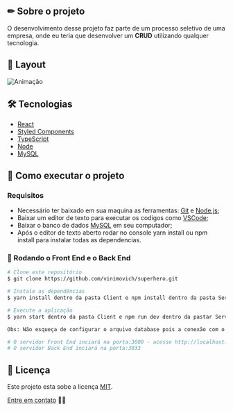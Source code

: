 ## ✏ Sobre o projeto
O desenvolvimento desse projeto faz parte de um processo seletivo de uma empresa, onde eu teria que desenvolver um **CRUD** utilizando qualquer tecnologia.  

## 🎨 Layout
![Animação](https://user-images.githubusercontent.com/61718764/167228580-f18f8ce9-5d5f-423e-a85e-b63189b3abd7.gif)
 

## 🛠 Tecnologias
- [React](https://pt-br.reactjs.org/)
- [Styled Components](https://styled-components.com/)
- [TypeScript](https://www.typescriptlang.org/)
- [Node](https://nodejs.org/en/)
- [MySQL](https://www.mysql.com/)

## 🚀 Como executar o projeto
### Requisitos
- Necessário ter baixado em sua maquina as ferramentas: [Git](https://nodejs.org/en/) e [Node.js](https://nodejs.org/en/);
- Baixar um editor de texto para executar os codigos como [VSCode](https://code.visualstudio.com/);
- Baixar o banco de dados [MySQL](https://www.mysql.com/) em seu computador;
- Após o editor de texto aberto rodar no console yarn install ou npm install para instalar todas as dependencias.

### 🎲 Rodando o Front End e o Back End
```bash
# Clone este repositório
$ git clone https://github.com/vinimovich/superhero.git

# Instale as dependências
$ yarn install dentro da pasta Client e npm install dentro da pasta Server

# Execute a aplicação
$ yarn start dentro da pasta Client e npm run dev dentro da pastar Server

Obs: Não esqueça de configurar o arquivo database pois a conexão com o banco de dados é necessária.

# O servidor Front End inciará na porta:3000 - acesse http://localhost:3000
# O servidor Back End inciará na porta:3033
```

## 📝 Licença
Este projeto esta sobe a licença [MIT]().

[Entre em contato](https://www.linkedin.com/in/vinimovich/) 👋🏽
